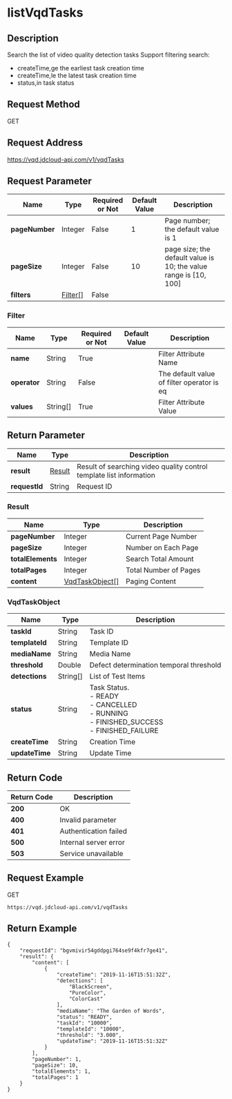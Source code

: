 # listVqdTasks


## Description
Search the list of video quality detection tasks
Support filtering search:
  - createTime,ge the earliest task creation time
  - createTime,le the latest task creation time
  - status,in task status


## Request Method
GET

## Request Address
https://vqd.jdcloud-api.com/v1/vqdTasks


## Request Parameter
|Name|Type|Required or Not|Default Value|Description|
|---|---|---|---|---|
|**pageNumber**|Integer|False|1|Page number; the default value is 1|
|**pageSize**|Integer|False|10|page size; the default value is 10; the value range is [10, 100]|
|**filters**|[Filter[]](listvqdtasks#filter)|False| | |

### <div id="filter">Filter</div>
|Name|Type|Required or Not|Default Value|Description|
|---|---|---|---|---|
|**name**|String|True| |Filter Attribute Name|
|**operator**|String|False| |The default value of filter operator is eq|
|**values**|String[]|True| |Filter Attribute Value|

## Return Parameter
|Name|Type|Description|
|---|---|---|
|**result**|[Result](listvqdtasks#result)|Result of searching video quality control template list information|
|**requestId**|String|Request ID|

### <div id="result">Result</div>
|Name|Type|Description|
|---|---|---|
|**pageNumber**|Integer|Current Page Number|
|**pageSize**|Integer|Number on Each Page|
|**totalElements**|Integer|Search Total Amount|
|**totalPages**|Integer|Total Number of Pages|
|**content**|[VqdTaskObject[]](listvqdtasks#vqdtaskobject)|Paging Content|
### <div id="vqdtaskobject">VqdTaskObject</div>
|Name|Type|Description|
|---|---|---|
|**taskId**|String|Task ID|
|**templateId**|String|Template ID|
|**mediaName**|String|Media Name|
|**threshold**|Double|Defect determination temporal threshold|
|**detections**|String[]|List of Test Items|
|**status**|String|Task Status. <br>- READY<br>- CANCELLED<br>- RUNNING<br>- FINISHED_SUCCESS<br>- FINISHED_FAILURE<br>|
|**createTime**|String|Creation Time|
|**updateTime**|String|Update Time|

## Return Code
|Return Code|Description|
|---|---|
|**200**|OK|
|**400**|Invalid parameter|
|**401**|Authentication failed|
|**500**|Internal server error|
|**503**|Service unavailable|

## Request Example
GET
```
https://vqd.jdcloud-api.com/v1/vqdTasks

```

## Return Example
```
{
    "requestId": "bgvmivir54gddpgi764se9f4kfr7ge41", 
    "result": {
        "content": [
            {
                "createTime": "2019-11-16T15:51:32Z", 
                "detections": [
                    "BlackScreen", 
                    "PureColor", 
                    "ColorCast"
                ], 
                "mediaName": "The Garden of Words", 
                "status": "READY", 
                "taskId": "10000", 
                "templateId": "10000", 
                "threshold": "3.000", 
                "updateTime": "2019-11-16T15:51:32Z"
            }
        ], 
        "pageNumber": 1, 
        "pageSize": 10, 
        "totalElements": 1, 
        "totalPages": 1
    }
}
```
